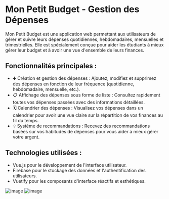 # Mon Petit Budget  - Gestion des Dépenses

Mon Petit Budget est une application web permettant aux utilisateurs de gérer et suivre leurs dépenses quotidiennes, hebdomadaires, mensuelles et trimestrielles. Elle est spécialement conçue pour aider les étudiants à mieux gérer leur budget et à avoir une vue d'ensemble de leurs finances.


## Fonctionnalités principales :
- ➕ Création et gestion des dépenses : Ajoutez, modifiez et supprimez des dépenses en fonction de leur fréquence (quotidienne, hebdomadaire, mensuelle, etc.).
- 📋 Affichage des dépenses sous forme de liste : Consultez rapidement toutes vos dépenses passées avec des informations détaillées.
- 🗓️ Calendrier des dépenses : Visualisez vos dépenses dans un calendrier pour avoir une vue claire sur la répartition de vos finances au fil du temps.
- 💡 Système de recommandations : Recevez des recommandations basées sur vos habitudes de dépenses pour vous aider à mieux gérer votre argent.


## Technologies utilisées :
- Vue.js pour le développement de l'interface utilisateur.
- Firebase pour le stockage des données et l'authentification des utilisateurs.
- Vuetify pour les composants d'interface réactifs et esthétiques.


![image](https://github.com/user-attachments/assets/78b374ac-3f41-4119-bc52-3fd06d82a5b4)
![image](https://github.com/user-attachments/assets/6726fc1d-a8f3-4c7f-9e8a-a92001db8e4d)
